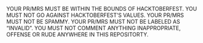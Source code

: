 YOUR PR/MRS MUST BE WITHIN THE BOUNDS OF HACKTOBERFEST.
YOU MUST NOT GO AGAINST HACKTOBERFEST’S VALUES.
YOUR PR/MRS MUST NOT BE SPAMMY.
YOUR PR/MRS MUST NOT BE LABELED AS “INVALID”.
YOU MUST NOT COMMENT ANYTHING INAPPROPRIATE, OFFENSE OR RUDE ANYWHERE IN THIS REPOSITORTY.
